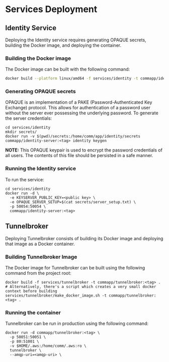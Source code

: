 # Services Deployment

## Identity Service

Deploying the Identity service requires generating OPAQUE secrets, building the Docker image, and deploying the container.

### Building the Docker image

The Docker image can be built with the following command:

```bash
docker build --platform linux/amd64 -f services/identity -t commapp/identity-server:<tag> .
```

### Generating OPAQUE secrets

OPAQUE is an implementation of a PAKE (Password-Authenticated Key Exchange) protocol. This allows for authentication of a password user without the server ever possessing the underlying password. To generate the server credentials:

```
cd services/identity
mkdir secrets/
docker run -v $(pwd)/secrets:/home/comm/app/identity/secrets commapp/identity-server:<tag> identity keygen
```

**NOTE:** This OPAQUE keypair is used to encrypt the password credentials of all users. The contents of this file should be persisted in a safe manner.

### Running the Identity service

To run the service:

```
cd services/identity
docker run -d \
  -e KEYSERVER_PUBLIC_KEY=<public key> \
  -e OPAQUE_SERVER_SETUP=$(cat secrets/server_setup.txt) \
  -p 50054:50054 \
  commapp/identity-server:<tag>
```

## Tunnelbroker

Deploying Tunnelbroker consists of building its Docker image and deploying that image as a Docker container.

### Building Tunnelbroker Image

The Docker image for Tunnelbroker can be built using the following command from the project root:

```
docker build -f services/tunnelbroker -t commapp/tunnelbroker:<tag> .
# Alternatively, there's a script which creates a very small docker context before building
services/tunnelbroker/make_docker_image.sh -t commapp/tunnelbroker:<tag> .
```

### Running the container

Tunnelbroker can be run in production using the following command:

```
docker run -d commapp/tunnelbroker:<tag> \
  -p 50051:50051 \
  -p 80:51001 \
  -v $HOME/.aws:/home/comm/.aws:ro \
  tunnelbroker \
  --amqp-uri=<amqp-uri> \
```
